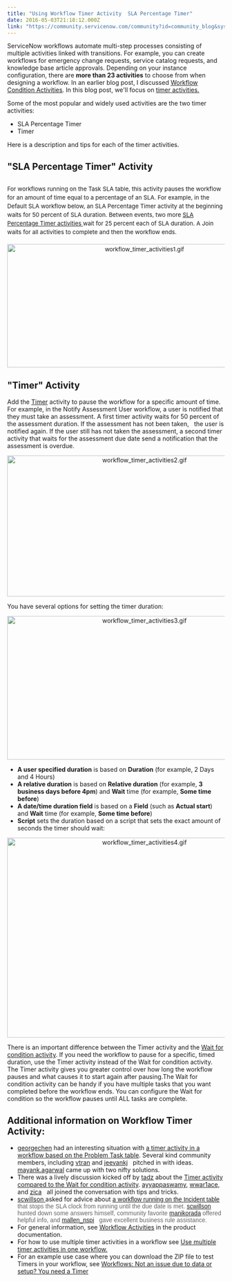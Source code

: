 ```yaml
---
title: "Using Workflow Timer Activity  SLA Percentage Timer"
date: 2016-05-03T21:18:12.000Z
link: "https://community.servicenow.com/community?id=community_blog&sys_id=889caae1dbd0dbc01dcaf3231f9619b5"
---
```

<p>ServiceNow workflows automate multi-step processes consisting of multiple activities linked with transitions. For example, you can create workflows for emergency change requests, service catalog requests, and knowledge base article approvals. Depending on your instance configuration, there are <strong>more than 23 activities</strong> to choose from when designing a workflow. In an earlier blog post, I discussed <span style="text-decoration: underline;"><a title="" _jive_internal="true" href="/community/operations-management/orchestration/blog/2015/11/05/tips-for-using-workflow-condition-activities">Workflow Condition Activities</a></span>. In this blog post, we'll focus on <a title="ocs.servicenow.com/bundle/geneva-servicenow-platform/page/administer/workflow_activities/reference/r_Timer.html" href="https://docs.servicenow.com/bundle/geneva-servicenow-platform/page/administer/workflow_activities/reference/r_Timer.html">timer activities.</a></p><p></p><p>Some of the most popular and widely used activities are the two timer activities:</p><ul><li>SLA Percentage Timer</li><li>Timer</li></ul><p>Here is a description and tips for each of the timer activities.</p><p></p><h2>"SLA Percentage Timer" Activity</h2><h2><span style="font-size: 10pt; line-height: 1.5em; font-weight: normal;">For workflows running on the Task SLA table, this activity pauses the workflow for an amount of time equal to a percentage of an SLA. </span><span style="font-size: 10pt; line-height: 1.5em; font-weight: normal;">For example, in the Default SLA workflow below, an SLA Percentage Timer activity at the beginning waits for 50 percent of SLA duration. Between events, two more <a title="ocs.servicenow.com/bundle/geneva-servicenow-platform/page/administer/workflow_activities/reference/r_SLAPercentageTimer.html" href="https://docs.servicenow.com/bundle/geneva-servicenow-platform/page/administer/workflow_activities/reference/r_SLAPercentageTimer.html">SLA Percentage Timer activities </a>wait for 25 percent each of SLA duration. A Join waits for all activities to complete and then the workflow ends.</span></h2><p style="text-align: center;"><span style="font-size: 10pt; line-height: 1.5em; font-weight: normal;"><img   alt="workflow_timer_activities1.gif" class="image-9 jive-image" src="b9973339db145704ed6af3231f96191a.iix" style="width: 620px; height: 286px;"/></span></p><p></p><h2>"Timer" Activity</h2><p>Add the <a title="ocs.servicenow.com/bundle/geneva-servicenow-platform/page/administer/workflow_activities/reference/r_Timer.html" href="https://docs.servicenow.com/bundle/geneva-servicenow-platform/page/administer/workflow_activities/reference/r_Timer.html">Timer</a> activity to pause the workflow for a specific amount of time.   For example, in the Notify Assessment User workflow, a user is notified that they must take an assessment. A first timer activity waits for 50 percent of the assessment duration. If the assessment has not been taken,   the user is notified again. If the user still has not taken the assessment, a second timer activity that waits for the assessment due date send a notification that the assessment is overdue.</p><p style="text-align: center;"><img   alt="workflow_timer_activities2.gif" class="image-10 jive-image" src="33591506dbd813043eb27a9e0f961911.iix" style="width: 620px; height: 327px;"/></p><p>You have several options for setting the timer duration:</p><p style="text-align: center;"><img   alt="workflow_timer_activities3.gif" class="image-11 jive-image" src="1396744edb9c5f048c8ef4621f9619e4.iix" style="width: 620px; height: 333px;"/></p><ul><li><strong>A user specified duration</strong> is based on <strong>Duration</strong> (for example, 2 Days and 4 Hours)</li><li><strong>A relative duration</strong> is based on <strong>Relative duration</strong> (for example, <strong>3 business days before 4pm</strong>) and <strong>Wait</strong> time (for example, <strong>Some time before</strong>)</li><li><strong>A date/time duration field</strong> is based on a <strong>Field</strong> (such as <strong>Actual start</strong>) and <strong>Wait</strong> time (for example, <strong>Some time before</strong>)</li><li><strong>Script</strong> sets the duration based on a script that sets the exact amount of seconds the timer should wait:</li></ul><p style="text-align: center;"><img   alt="workflow_timer_activities4.gif" class="image-12 jive-image" src="3e74580adb5817049c9ffb651f96197a.iix" style="width: 620px; height: 463px;"/></p><p>There is an important difference between the Timer activity and the <span style="text-decoration: underline;"><a title="ocs.servicenow.com/bundle/geneva-servicenow-platform/page/administer/workflow_activities/reference/r_WaitForCondition.html" href="https://docs.servicenow.com/bundle/geneva-servicenow-platform/page/administer/workflow_activities/reference/r_WaitForCondition.html">Wait for condition activity</a></span>. If you need the workflow to pause for a specific, timed duration, use the Timer activity instead of the Wait for condition activity. The Timer activity gives you greater control over how long the workflow pauses and what causes it to start again after pausing.The Wait for condition activity can be handy if you have multiple tasks that you want completed before the workflow ends. You can configure the Wait for condition so the workflow pauses until ALL tasks are complete.</p><p></p><h2>Additional information on Workflow Timer Activity:</h2><ul><li><a title="georgechen" __default_attr="49032" __jive_macro_name="user" class="jive_macro jive_macro_user" data-orig-content="georgechen" data-renderedposition="2147.727294921875_37.99715805053711_93_16" href="/community?id=community_user_profile&user=4e3e0e65dbd41fc09c9ffb651f96193e">georgechen</a> had an interesting situation with <a title="" _jive_internal="true" href="/community?id=community_question&sys_id=bb615b2ddbdcdbc01dcaf3231f9619f8">a timer activity in a workflow based on the Problem Task table</a>. Several kind community members, including <a title="vtran" __default_attr="2053" __jive_macro_name="user" class="jive_macro jive_macro_user" data-orig-content="vtran" data-renderedposition="2147.727294921875_1014.6038818359375_50_16" href="/community?id=community_user_profile&user=8f411ae5db981fc09c9ffb651f961982">vtran</a> and <a title="jeevankj" __default_attr="15340" __jive_macro_name="user" class="jive_macro jive_macro_user" data-orig-content="jeevankj" data-renderedposition="2167.727294921875_37.99715805053711_69_16" href="/community?id=community_user_profile&user=962e0e25dbd41fc09c9ffb651f961932">jeevankj</a>   pitched in with ideas. <a title="mayank.agarwal" __default_attr="63107" __jive_macro_name="user" class="jive_macro jive_macro_user" data-orig-content="mayank.agarwal" data-renderedposition="2167.727294921875_251.43670654296875_121_16" href="/community?id=community_user_profile&user=c6e09661db981fc09c9ffb651f9619a9">mayank.agarwal</a> came up with two nifty solutions.</li><li>There was a lively discussion kicked off by <a title="tadz" __default_attr="57885" __jive_macro_name="user" class="jive_macro jive_macro_user" data-orig-content="tadz" data-renderedposition="2190.525390625_307.3848571777344_45_16" href="/community?id=community_user_profile&user=fd3116a5db981fc09c9ffb651f96191b">tadz</a> about the <a title="" _jive_internal="true" href="/community?id=community_question&sys_id=67dffaaddb58dbc01dcaf3231f96198b">Timer activity compared to the Wait for condition activity</a>. <a title="ayyappaswamy" __default_attr="26640" __jive_macro_name="user" class="jive_macro jive_macro_user" data-orig-content="ayyappaswamy" data-renderedposition="2190.525390625_781.1680908203125_116_16" href="/community?id=community_user_profile&user=45a3d22ddb1c1fc09c9ffb651f961926">ayyappaswamy</a>, <a title="wwar1ace" __default_attr="24491" __jive_macro_name="user" class="jive_macro jive_macro_user" data-orig-content="wwar1ace" data-renderedposition="2190.525390625_904.36376953125_83_16" href="/community?id=community_user_profile&user=f5d09621db981fc09c9ffb651f9619bb">wwar1ace</a>, and <a title="zica" __default_attr="46534" __jive_macro_name="user" class="jive_macro jive_macro_user" data-orig-content="zica" data-renderedposition="2190.525390625_1021.5674438476562_45_16" href="/community?id=community_user_profile&user=8e101265db581fc09c9ffb651f96191f">zica</a>   all joined the conversation with tips and tricks.</li><li><a __default_attr="46008" __jive_macro_name="user" class="jive_macro jive_macro_user" data-orig-content="scwillson " data-renderedposition="2233.32373046875_37.99715805053711_80_16" href="/community?id=community_user_profile&user=629f0a2ddb181fc09c9ffb651f961960" modifiedtitle="true" title="scwillson ">scwillson </a> asked for advice about <a title="" _jive_internal="true" href="/community?id=community_question&sys_id=5321dbe9dbdcdbc01dcaf3231f961967">a w</a><span style="color: #666666; font-family: arial, sans-serif;"><a title="" _jive_internal="true" href="/community?id=community_question&sys_id=5321dbe9dbdcdbc01dcaf3231f961967">orkflow running on the Incident table</a> that stops the SLA clock from running until the due date is met. <a title="scwillson" __default_attr="46008" __jive_macro_name="user" class="jive_macro jive_macro_user" data-orig-content="scwillson" data-renderedposition="2234.23291015625_912.0899047851562_75_15" href="/community?id=community_user_profile&user=629f0a2ddb181fc09c9ffb651f961960">scwillson</a> hunted down some answers himself, community favorite <a title="manikorada" __default_attr="36055" __jive_macro_name="user" class="jive_macro jive_macro_user" data-orig-content="manikorada" data-renderedposition="2255.141845703125_267.5135803222656_92_15" href="/community?id=community_user_profile&user=1a129625dbd81fc09c9ffb651f9619ea">manikorada</a> offered helpful info, and <a title="mallen_nspi" __default_attr="3830" __jive_macro_name="user" class="jive_macro jive_macro_user" data-orig-content="mallen_nspi" data-renderedposition="2255.141845703125_512.9559936523438_94_15" href="/community?id=community_user_profile&user=d1f0d2a1db981fc09c9ffb651f96196f">mallen_nspi</a>   gave excellent business rule assistance.<br/></span></li><li>For general information, see <span style="text-decoration: underline;"><a title="ocs.servicenow.com/bundle/geneva-servicenow-platform/page/administer/using_workflows/concept/c_WorkflowActivities.html" href="https://docs.servicenow.com/bundle/geneva-servicenow-platform/page/administer/using_workflows/concept/c_WorkflowActivities.html">Workflow Activities</a></span> in the product documentation.</li><li>For how to use multiple timer activities in a workflow see <a href="https://docs.servicenow.com/bundle/geneva-servicenow-platform/page/administer/workflow_activities/concept/c_MltTmActWkflw.html" title="https://docs.servicenow.com/bundle/geneva-servicenow-platform/page/administer/workflow_activities/concept/c_MltTmActWkflw.html">Use multiple timer activities in one workflow.</a></li><li>For an example use case where you can download the ZIP file to test Timers in your workflow, see <a title="Workflows: Not an issue due to data or setup? You need a Timer" __default_attr="5708" __jive_macro_name="blogpost" class="jive_macro jive_macro_blogpost" data-orig-content="Workflows: Not an issue due to data or setup? You need a Timer" data-renderedposition="2323.536865234375_656.0963745117188_425_16" href="/community?id=community_blog&sys_id=dcfc62a5dbd0dbc01dcaf3231f961925">Workflows: Not an issue due to data or setup? You need a Timer</a> </li></ul>